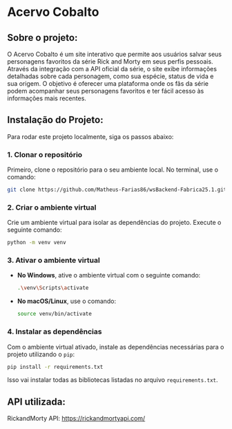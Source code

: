 # Acervo Cobalto

## Sobre o projeto:

O Acervo Cobalto é um site interativo que permite aos usuários salvar seus personagens favoritos da série Rick and Morty em seus perfis pessoais. Através da integração com a API oficial da série, o site exibe informações detalhadas sobre cada personagem, como sua espécie, status de vida e sua origem. O objetivo é oferecer uma plataforma onde os fãs da série podem acompanhar seus personagens favoritos e ter fácil acesso às informações mais recentes.

## Instalação do Projeto:

Para rodar este projeto localmente, siga os passos abaixo:

### 1. Clonar o repositório

Primeiro, clone o repositório para o seu ambiente local. No terminal, use o comando:

```bash
git clone https://github.com/Matheus-Farias86/wsBackend-Fabrica25.1.git
```

### 2. Criar o ambiente virtual

Crie um ambiente virtual para isolar as dependências do projeto. Execute o seguinte comando:

```bash
python -m venv venv
```

### 3. Ativar o ambiente virtual

- **No Windows**, ative o ambiente virtual com o seguinte comando:

  ```bash
  .\venv\Scripts\activate
  ```

- **No macOS/Linux**, use o comando:

  ```bash
  source venv/bin/activate
  ```

### 4. Instalar as dependências

Com o ambiente virtual ativado, instale as dependências necessárias para o projeto utilizando o `pip`:

```bash
pip install -r requirements.txt
```

Isso vai instalar todas as bibliotecas listadas no arquivo `requirements.txt`.

## API utilizada:

RickandMorty API: https://rickandmortyapi.com/
